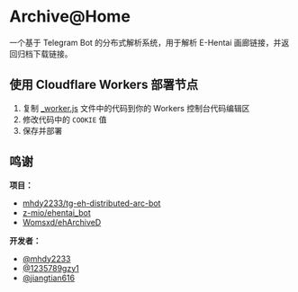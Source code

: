 # Archive@Home
一个基于 Telegram Bot 的分布式解析系统，用于解析 E-Hentai 画廊链接，并返回归档下载链接。

## 使用 Cloudflare Workers 部署节点

1. 复制 [_worker.js](https://github.com/taskmgr818/archive-at-home/blob/main/server/_worker.js) 文件中的代码到你的 Workers 控制台代码编辑区  
2. 修改代码中的 `COOKIE` 值
3. 保存并部署



## 鸣谢

**项目：**

- [mhdy2233/tg-eh-distributed-arc-bot](https://github.com/mhdy2233/tg-eh-distributed-arc-bot)
- [z-mio/ehentai_bot](https://github.com/z-mio/ehentai_bot)
- [Womsxd/ehArchiveD](https://github.com/Womsxd/ehArchiveD)

**开发者：**

- [@mhdy2233](https://github.com/mhdy2233)
- [@1235789gzy1](https://github.com/1235789gzy1)
- [@jiangtian616](https://github.com/jiangtian616)
